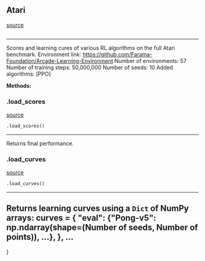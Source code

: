 #


## Atari
[source](https://github.com/RLE-Foundation/rllte/blob/main/rllte/hub/datasets/atari.py/#L32)
```python 

```


---
Scores and learning cures of various RL algorithms on the full Atari benchmark.
Environment link: https://github.com/Farama-Foundation/Arcade-Learning-Environment
Number of environments: 57
Number of training steps: 50,000,000
Number of seeds: 10
Added algorithms: [PPO]


**Methods:**


### .load_scores
[source](https://github.com/RLE-Foundation/rllte/blob/main/rllte/hub/datasets/atari.py/#L44)
```python
.load_scores()
```

---
Returns final performance.

### .load_curves
[source](https://github.com/RLE-Foundation/rllte/blob/main/rllte/hub/datasets/atari.py/#L55)
```python
.load_curves()
```

---
Returns learning curves using a `Dict` of NumPy arrays:
curves = {
    "eval": {"Pong-v5": np.ndarray(shape=(Number of seeds, Number of points)), ...},
},
...
---
}

